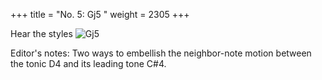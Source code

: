 +++
title = "No. 5: Gj5 "
weight = 2305
+++

Hear the styles
![Gj5](/img/005DurDimM.jpg)

Editor's notes: Two ways to embellish the neighbor-note motion between the tonic D4 and its leading tone C#4.
